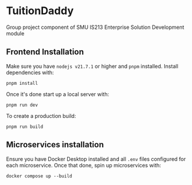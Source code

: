 # TuitionDaddy
Group project component of SMU IS213 Enterprise Solution Development module 

## Frontend Installation
Make sure you have `nodejs v21.7.1` or higher and `pnpm` installed. Install dependencies with:
```
pnpm install
```
Once it's done start up a local server with:
```
pnpm run dev
```
To create a production build:
```
pnpm run build
```

## Microservices installation
Ensure you have Docker Desktop installed and all `.env` files configured for each microservice. Once that done, spin up microservices with: 
```
docker compose up --build
```

